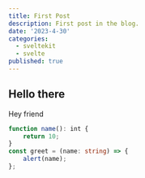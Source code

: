 ```yaml
---
title: First Post
description: First post in the blog.
date: '2023-4-30'
categories:
  - sveltekit
  - svelte
published: true
---
```


## Hello there

Hey friend

```ts
function name(): int {
	return 10;
}
const greet = (name: string) => {
	alert(name);
};
```
